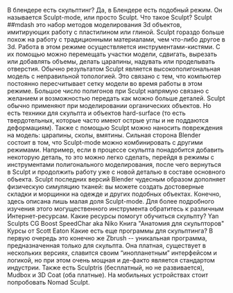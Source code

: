 В блендере есть скульптинг?
Да, в Блендере есть подобный режим. Он называется Sculpt-mode, или просто Sculpt.
Что такое Sculpt?
Sculpt ##mdash это набор методов моделирования 3d объектов, имитирующих работу с пластилином или глиной. Sculpt гораздо больше похож на работу с традиционными материалами, чем что-либо другое в 3d. Работа в этом режиме осуществляется инструментами-кистями. С их помощью можно перемещать участки модели, сдвигать, вырезать или добавлять объемы, делать царапины, надувать или проделывать отверстия.
Обычно результатом Sculpt является высокополигональная модель с неправильной топологией. Это связано с тем, что компьютер постоянно пересчитывает сетку модели во время работы в этом режиме. Большое число полигонов при Sculpt напрямую связано с желанием и возможностью передать как можно больше деталей.
Sculpt обычно применяют при моделировании органических объектов. Но есть техники для скульпта и объектов hard-surface (то есть твердотельных, которые часто имеют острые углы и не поддаются деформациям). Также с помощью Sculpt можно наносить повреждения на модель: царапины, сколы, вмятины. 
Сильная сторона Blender состоит в том, что Sculpt-mode можно комбинировать с другими режимами. Например, если в процессе скульпта понадобится добавить некоторую деталь, то это можно легко сделать, перейдя в режимы с инструментами полигонального моделирования, после чего вернуться в Sculpt и продолжить работу уже с новой деталью в составе основного объекта. Sculpt последних версий Blender чудесным образом дополняет физическую симуляцию тканей: вы можете создать достоверные складки и морщинки на одежде и других подобных объектах. 
Конечно, здесь описана лишь малая доля Sculpt-mode. Для более подробного изучения этого могущественного инструмента обратитесь к различным Интернет-ресурсам.
Какие ресурсы помогут обучиться скульпту?
Yan Sculpts
CG Boost
SpeedChar aka Niko
Книга "Анатомия для скульпторов"
Курсы от Scott Eaton
Какие есть еще программы для скульптинга?
В первую очередь это конечно же Zbrush -- уникальная программа, предназначенная только для cкульпта. Она платная, существует в нескольких версиях, славится своим “инопланетным” интерфейсом и логикой, но при этом очень мощная и де-факто является стандартом индустрии. Также есть Sculptris (бесплатный, но не развивается), Mudbox и 3D Coat (оба платные). На мобильных устройствах стоит попробовать Nomad Sculpt.
